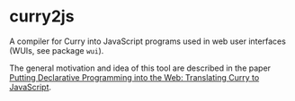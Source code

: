 curry2js
========

A compiler for Curry into JavaScript programs used in
web user interfaces (WUIs, see package `wui`).

The general motivation and idea of this tool are described in the paper
[Putting Declarative Programming into the Web: Translating Curry to JavaScript](https://doi.org/10.1145/1273920.1273942).
